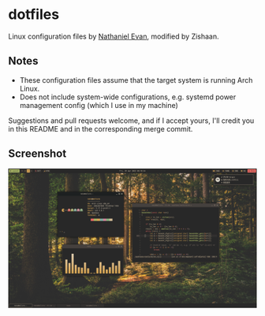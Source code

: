 # dotfiles
Linux configuration files by [Nathaniel Evan](https://github.com/nathanielevan/dotfiles), modified by Zishaan.

## Notes
* These configuration files assume that the target system is running Arch Linux.
* Does not include system-wide configurations, e.g. systemd power management config (which I use in my machine)

Suggestions and pull requests welcome, and if I accept yours, I'll credit you in this README and in the corresponding merge commit.

## Screenshot

![Screenshot](screenshot.png?raw=true)
